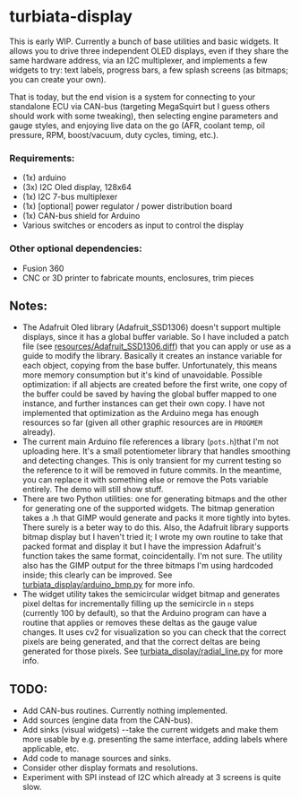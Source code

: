 # turbiata-display

This is early WIP. Currently a bunch of base utilities and basic widgets.
It allows you to drive three independent OLED displays, even if they share the same hardware address, via an I2C multiplexer, and implements a few widgets to try: text labels, progress bars, a few splash screens (as bitmaps; you can create your own).

That is today, but the end vision is a system for connecting to your standalone ECU via CAN-bus (targeting MegaSquirt but I guess others should work with some tweaking), then selecting engine parameters and gauge styles, and enjoying live data on the go (AFR, coolant temp, oil pressure, RPM, boost/vacuum, duty cycles, timing, etc.).

### Requirements:
  - (1x) arduino
  - (3x) I2C Oled display, 128x64
  - (1x) I2C 7-bus multiplexer
  - (1x) [optional] power regulator / power distribution board
  - (1x) CAN-bus shield for Arduino
  - Various switches or encoders as input to control the display

### Other optional dependencies:
  - Fusion 360
  - CNC or 3D printer to fabricate mounts, enclosures, trim pieces


## Notes:
  - The Adafruit Oled library (Adafruit_SSD1306) doesn't support multiple displays, since it has a global buffer variable. So I have included a patch file (see [resources/Adafruit_SSD1306.diff](resources/Adafruit_SSD1306.diff)) that you can apply or use as a guide to modify the library. Basically it creates an instance variable for each object, copying from the base buffer. Unfortunately, this means more memory consumption but it's kind of unavoidable. Possible optimization: if all abjects are created before the first write, one copy of the buffer could be saved by having the global buffer mapped to one instance, and further instances can get their own copy. I have not implemented that optimization as the Arduino mega has enough resources so far (given all other graphic resources are in `PROGMEM` already).
  - The current main Arduino file references a library (`pots.h`)that I'm not uploading here. It's a small potentiometer library that handles smoothing and detecting changes. This is only transient for my current testing so the reference to it will be removed in future commits. In the meantime, you can replace it with something else or remove the Pots variable entirely. The demo will still show stuff.
  - There are two Python utilities: one for generating bitmaps and the other for generating one of the supported widgets. The bitmap generation takes a .h that GIMP would generate and packs it more tightly into bytes. There surely is a beter way to do this. Also, the Adafruit library supports bitmap display but I haven't tried it; I wrote my own routine to take that packed format and display it but I have the impression Adafruit's function takes the same format, coincidentally. I'm not sure. The utility also has the GIMP output for the three bitmaps I'm using hardcoded inside; this clearly can be improved. See [turbiata_display/arduino_bmp.py](turbiata_display/arduino_bmp.py) for more info.
  - The widget utility takes the semicircular widget bitmap and generates pixel deltas for incrementally filling up the semicircle in `n` steps (currently 100 by default), so that the Arduino program can have a routine that applies or removes these deltas as the gauge value changes. It uses cv2 for visualization so you can check that the correct pixels are being generated, and that the correct deltas are being generated for those pixels. See [turbiata_display/radial_line.py](turbiata_display/radial_line.py) for more info.

## TODO:
  - Add CAN-bus routines. Currently nothing implemented.
  - Add sources (engine data from the CAN-bus).
  - Add sinks (visual widgets) --take the current widgets and make them more usable by e.g. presenting the same interface, adding labels where applicable, etc.
  - Add code to manage sources and sinks.
  - Consider other display formats and resolutions.
  - Experiment with SPI instead of I2C which already at 3 screens is quite slow.
